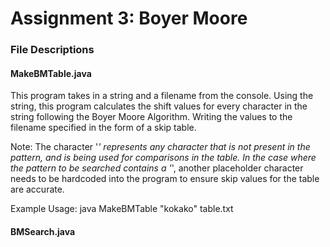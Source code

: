 # Assignment 3: Boyer Moore
### File Descriptions

#### MakeBMTable.java
This program takes in a string and a filename from the console. Using the string, this program calculates the shift values for every character in the string following the Boyer Moore Algorithm. Writing the values to the filename specified in the form of a skip table.

Note: The character '*' represents any character that is not present in the pattern, and is being used for comparisons in the table. In the case where the pattern to be searched contains a '*', another placeholder character needs to be hardcoded into the program to ensure skip values for the table are accurate.

Example Usage: java MakeBMTable "kokako" table.txt

#### BMSearch.java
